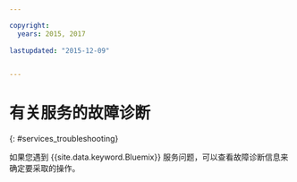 ```yaml
---

copyright:
  years: 2015, 2017
  
lastupdated: "2015-12-09"


---
```


# 有关服务的故障诊断
{: #services_troubleshooting}


如果您遇到 {{site.data.keyword.Bluemix}} 服务问题，可以查看故障诊断信息来确定要采取的操作。
